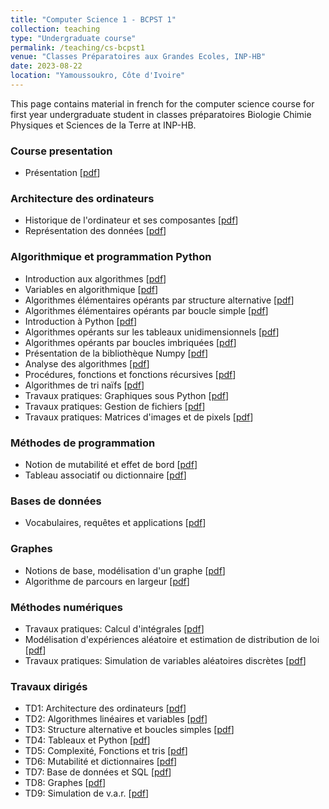 ```yaml
---
title: "Computer Science 1 - BCPST 1"
collection: teaching
type: "Undergraduate course"
permalink: /teaching/cs-bcpst1
venue: "Classes Préparatoires aux Grandes Ecoles, INP-HB"
date: 2023-08-22
location: "Yamoussoukro, Côte d'Ivoire"
---
```


This page contains material in french for the computer science course for first year undergraduate student in classes préparatoires Biologie Chimie Physiques et Sciences de la Terre at INP-HB.

### Course presentation

- Présentation [[pdf](/files/00_presentation_S1_v2.2.pdf)]

### Architecture des ordinateurs

- Historique de l'ordinateur et ses composantes [[pdf](/files/01_architecture_des_ordinateurs_S1_v2.pdf)]
- Représentation des données [[pdf](/files/02_architecture_des_ordinateurs_S1_v2.pdf)]

### Algorithmique et programmation Python

- Introduction aux algorithmes [[pdf](/files/03_algorithmique_S1_v2.pdf)]
- Variables en algorithmique [[pdf](/files/04_algorithmique_S1_v2.pdf)]
- Algorithmes élémentaires opérants par structure alternative [[pdf](/files/05_algorithmique_S1_v2.pdf)]
- Algorithmes élémentaires opérants par boucle simple [[pdf](/files/06_algorithmique_S1_v2.pdf)]
- Introduction à Python [[pdf](/files/07_algorithmique_S1_v2.pdf)]
- Algorithmes opérants sur les tableaux unidimensionnels [[pdf](/files/08_algorithmique_S1_v2.pdf)]
- Algorithmes opérants par boucles imbriquées [[pdf](/files/09_algorithmique_S1_v2.pdf)]
- Présentation de la bibliothèque Numpy [[pdf](/files/10_algorithmique_S1_v2.pdf)]
- Analyse des algorithmes [[pdf](/files/11_algorithmique_S1_v2.pdf)]
- Procédures, fonctions et fonctions récursives [[pdf](/files/12_algorithmique_S1_v2.pdf)]
- Algorithmes de tri naïfs [[pdf](/files/13_algorithmique_S1_v2.pdf)]
- Travaux pratiques: Graphiques sous Python [[pdf](/files/14_TP1_graphiques_python_S1_v2.pdf)]
- Travaux pratiques: Gestion de fichiers [[pdf](/files/15_TP2_gestion_fichiers_S2_v2.pdf)]
- Travaux pratiques: Matrices d'images et de pixels [[pdf](/files/16_TP3_matrices_images_S2_v2.pdf)]

### Méthodes de programmation

- Notion de mutabilité et effet de bord [[pdf](/files/17_methodes_de_programmation_S2_v2.pdf)]
- Tableau associatif ou dictionnaire [[pdf](/files/18_methodes_de_programmation_S2_v2.pdf)]

### Bases de données

- Vocabulaires, requêtes et applications [[pdf](/files/19_base_de_donnees_S2_v2.pdf)]

### Graphes

- Notions de base, modélisation d'un graphe [[pdf](/files/20_graphes_S2_v2.pdf)]
- Algorithme de parcours en largeur [[pdf](/files/21_graphes_S2_v2.pdf)]

### Méthodes numériques

- Travaux pratiques: Calcul d'intégrales [[pdf](/files/22_TP4_calcul_integral_S2_v2.pdf)]
- Modélisation d'expériences aléatoire et estimation de distribution de loi [[pdf](/files/23_methodes_numeriques_S2_v2.pdf)]
- Travaux pratiques: Simulation de variables aléatoires discrètes [[pdf](/files/24_TP5_simulation_var_S2_v2.pdf)]


### Travaux dirigés

- TD1: Architecture des ordinateurs [[pdf](/files/TD1_architecture.pdf)]
- TD2: Algorithmes linéaires et variables [[pdf](/files_TD2_algo.pdf)]
- TD3: Structure alternative et boucles simples [[pdf](/files/TD3_algo.pdf)]
- TD4: Tableaux et Python [[pdf](/files/TD4_algo.pdf)]
- TD5: Complexité, Fonctions et tris [[pdf](/files/TD5_algo.pdf)]
- TD6: Mutabilité et dictionnaires [[pdf](/files/TD6_algo.pdf)]
- TD7: Base de données et SQL [[pdf](/files/TD7_bd_pdf)]
- TD8: Graphes [[pdf](/files/TD8_graphes.pdf)]
- TD9: Simulation de v.a.r. [[pdf](/files/TD9_sim.pdf)]

